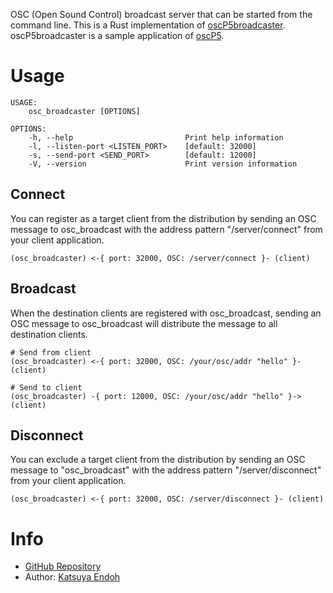 OSC (Open Sound Control) broadcast server that can be started from the command line.
This is a Rust implementation of <a href="https://sojamo.de/libraries/oscP5/examples/oscP5broadcaster/oscP5broadcaster.pde" target="_blank">oscP5broadcaster</a>.
oscP5broadcaster is a sample application of <a href="https://sojamo.de/libraries/oscP5/" target="_blank">oscP5</a>.

# Usage

```
USAGE:
    osc_broadcaster [OPTIONS]

OPTIONS:
    -h, --help                         Print help information
    -l, --listen-port <LISTEN_PORT>    [default: 32000]
    -s, --send-port <SEND_PORT>        [default: 12000]
    -V, --version                      Print version information
```

## Connect

You can register as a target client from the distribution by sending an OSC message to osc_broadcast with the address pattern "/server/connect" from your client application.

```
(osc_broadcaster) <-{ port: 32000, OSC: /server/connect }- (client)
```

## Broadcast

When the destination clients are registered with osc_broadcast, sending an OSC message to osc_broadcast will distribute the message to all destination clients.

```
# Send from client
(osc_broadcaster) <-{ port: 32000, OSC: /your/osc/addr "hello" }- (client)
```

```
# Send to client
(osc_broadcaster) -{ port: 12000, OSC: /your/osc/addr "hello" }-> (client)
```

## Disconnect

You can exclude a target client from the distribution by sending an OSC message to "osc_broadcast" with the address pattern "/server/disconnect" from your client application.

```
(osc_broadcaster) <-{ port: 32000, OSC: /server/disconnect }- (client)
```

# Info

- <a href="https://github.com/enkatsu/osc_broadcaster" target="_blank">GitHub Repository</a>
- Author: <a href="https://enkatsu.org" target="_blank">Katsuya Endoh</a>

